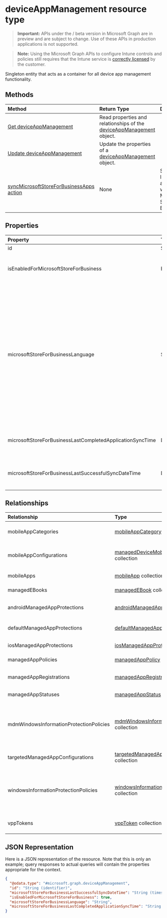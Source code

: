 ﻿# deviceAppManagement resource type

> **Important:** APIs under the / beta version in Microsoft Graph are in preview and are subject to change. Use of these APIs in production applications is not supported.

> **Note:** Using the Microsoft Graph APIs to configure Intune controls and policies still requires that the Intune service is [correctly licensed](https://go.microsoft.com/fwlink/?linkid=839381) by the customer.

Singleton entity that acts as a container for all device app management functionality.
## Methods
|Method|Return Type|Description|
|:---|:---|:---|
|[Get deviceAppManagement](../api/intune_shared_deviceappmanagement_get.md)|Read properties and relationships of the [deviceAppManagement](../resources/intune_shared_deviceappmanagement.md) object.|
|[Update deviceAppManagement](../api/intune_shared_deviceappmanagement_update.md)|Update the properties of a [deviceAppManagement](../resources/intune_shared_deviceappmanagement.md) object.|
|[syncMicrosoftStoreForBusinessApps action](../api/intune_shared_deviceappmanagement_syncmicrosoftstoreforbusinessapps.md)|None|Syncs Intune account with Microsoft Store For Business|

## Properties
|Property|Type|Description|
|:---|:---|:---|
|id|String|Key of the entity.|
|isEnabledForMicrosoftStoreForBusiness|Boolean|Whether the account is enabled for syncing applications from the Microsoft Store for Business.|
|microsoftStoreForBusinessLanguage|String|The locale information used to sync applications from the Microsoft Store for Business. Cultures that are specific to a country/region. The names of these cultures follow RFC 4646 (Windows Vista and later). The format is <languagecode2>-<country/regioncode2>, where <languagecode2> is a lowercase two-letter code derived from ISO 639-1 and <country/regioncode2> is an uppercase two-letter code derived from ISO 3166. For example, en-US for English (United States) is a specific culture.|
|microsoftStoreForBusinessLastCompletedApplicationSyncTime|DateTimeOffset|The last time an application sync from the Microsoft Store for Business was completed.|
|microsoftStoreForBusinessLastSuccessfulSyncDateTime|DateTimeOffset|The last time the apps from the Microsoft Store for Business were synced successfully for the account.|

## Relationships
|Relationship|Type|Description|
|:---|:---|:---|
|mobileAppCategories|[mobileAppCategory](../resources/intune_apps_mobileappcategory.md) collection|The mobile app categories.|
|mobileAppConfigurations|[managedDeviceMobileAppConfiguration](../resources/intune_apps_manageddevicemobileappconfiguration.md) collection|The Managed Device Mobile Application Configurations.|
|mobileApps|[mobileApp](../resources/intune_apps_mobileapp.md) collection|The mobile apps.|
|managedEBooks|[managedEBook](../resources/intune_books_managedebook.md) collection|The Managed eBook.|
|androidManagedAppProtections|[androidManagedAppProtection](../resources/intune_mam_androidmanagedappprotection.md) collection|Android managed app policies.|
|defaultManagedAppProtections|[defaultManagedAppProtection](../resources/intune_mam_defaultmanagedappprotection.md) collection|Default managed app policies.|
|iosManagedAppProtections|[iosManagedAppProtection](../resources/intune_mam_iosmanagedappprotection.md) collection|iOS managed app policies.|
|managedAppPolicies|[managedAppPolicy](../resources/intune_mam_managedapppolicy.md) collection|Managed app policies.|
|managedAppRegistrations|[managedAppRegistration](../resources/intune_mam_managedappregistration.md) collection|The managed app registrations.|
|managedAppStatuses|[managedAppStatus](../resources/intune_mam_managedappstatus.md) collection|The managed app statuses.|
|mdmWindowsInformationProtectionPolicies|[mdmWindowsInformationProtectionPolicy](../resources/intune_mam_mdmwindowsinformationprotectionpolicy.md) collection|Windows information protection for apps running on devices which are MDM enrolled.|
|targetedManagedAppConfigurations|[targetedManagedAppConfiguration](../resources/intune_mam_targetedmanagedappconfiguration.md) collection|Targeted managed app configurations.|
|windowsInformationProtectionPolicies|[windowsInformationProtectionPolicy](../resources/intune_mam_windowsinformationprotectionpolicy.md) collection|Windows information protection for apps running on devices which are not MDM enrolled.|
|vppTokens|[vppToken](../resources/intune_onboarding_vpptoken.md) collection|List of Vpp tokens for this organization.|

## JSON Representation
Here is a JSON representation of the resource.  Note that this is only an example; query responses to actual queries will contain the properties appropriate for the context.  
<!-- {
  "blockType": "resource",
  "keyProperty": "id",
  "baseType": "microsoft.graph.entity",
  "@odata.type": "microsoft.graph.deviceAppManagement"
}
-->
``` json
{
  "@odata.type": "#microsoft.graph.deviceAppManagement",
  "id": "String (identifier)",
  "microsoftStoreForBusinessLastSuccessfulSyncDateTime": "String (timestamp)",
  "isEnabledForMicrosoftStoreForBusiness": true,
  "microsoftStoreForBusinessLanguage": "String",
  "microsoftStoreForBusinessLastCompletedApplicationSyncTime": "String (timestamp)"
}
```



